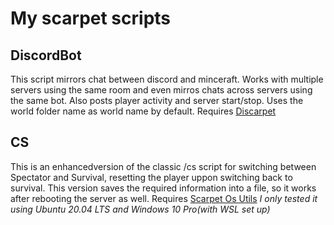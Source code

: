 # My scarpet scripts

## DiscordBot
This script mirrors chat between discord and minceraft. Works with multiple servers using the same room and even mirros chats across servers using the same bot. Also posts player activity and server start/stop. Uses the world folder name as world name by default. Requires [Discarpet](https://github.com/replaceitem/carpet-discarpet)

## CS
This is an enhancedversion of the classic /cs script for switching between Spectator and Survival, resetting the player uppon switching back to survival. This version saves the required information into a file, so it works after rebooting the server as well. Requires [Scarpet Os Utils](https://github.com/obp3ter/scarpet-os-utils) *I only tested it using Ubuntu 20.04 LTS and Windows 10 Pro(with WSL set up)*
